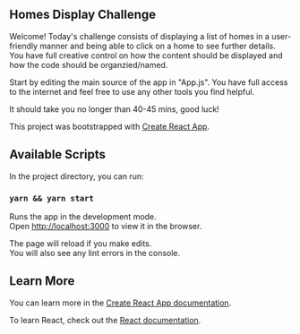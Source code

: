 ## Homes Display Challenge

Welcome! Today's challenge consists of displaying a list of homes in a user-friendly manner and being able to click on a home to see further details. You have full creative control on how the content should be displayed and how the code should be organzied/named.

Start by editing the main source of the app in "App.js". You have full access to the internet and feel free to use any other tools you find helpful.

It should take you no longer than 40-45 mins, good luck!

This project was bootstrapped with [Create React App](https://github.com/facebook/create-react-app).

## Available Scripts

In the project directory, you can run:

### `yarn && yarn start`

Runs the app in the development mode.\
Open [http://localhost:3000](http://localhost:3000) to view it in the browser.

The page will reload if you make edits.\
You will also see any lint errors in the console.

## Learn More

You can learn more in the [Create React App documentation](https://facebook.github.io/create-react-app/docs/getting-started).

To learn React, check out the [React documentation](https://reactjs.org/).
